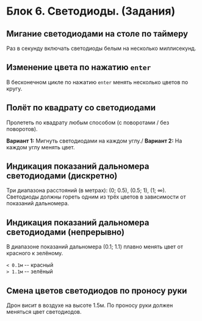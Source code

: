 # Блок 6. Светодиоды. (Задания)

## Мигание светодиодами на столе по таймеру

Раз в секунду включать светодиоды белым на несколько миллисекунд.

## Изменение цвета по нажатию `enter`

В бесконечном цикле по нажатию `enter` менять несколько цветов по кругу.

## Полёт по квадрату со светодиодами

Пролететь по квадрату любым способом (с поворотами / без поворотов).

**Вариант 1:** Мигнуть светодиодами на каждом углу./
**Вариант 2:** На каждом углу менять цвет.

## Индикация показаний дальномера светодиодами (дискретно)

Три диапазона расстояний (в метрах): (0; 0.5), (0.5; 1), (1; ∞). Светодиоды должны гореть одним из трёх цветов в зависимости от показаний дальномера.

## Индикация показаний дальномера светодиодами (непрерывно)

В диапазоне показаний дальномера (0.1; 1.1) плавно менять цвет от красного к зелёному.

`< 0.1м` -- красный\
`> 1.1м` -- зелёный

## Смена цветов светодиодов по проносу руки

Дрон висит в воздухе на высоте 1.5м. По проносу руки должен меняться цвет светодиодов.
